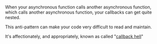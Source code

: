 When your asynchronous function calls another asynchronous function, which calls another asynchronous function, your callbacks can get quite nested.

This anti-pattern can make your code very difficult to read and maintain.

It's affectionately, and appropriately, known as called "[callback hell](http://callbackhell.com/)"
